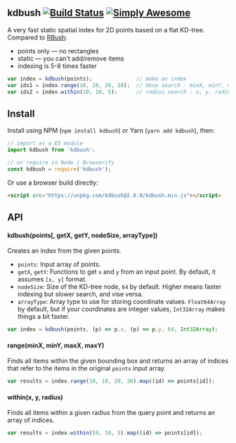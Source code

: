 ## kdbush [![Build Status](https://travis-ci.org/mourner/kdbush.svg?branch=master)](https://travis-ci.org/mourner/kdbush) [![Simply Awesome](https://img.shields.io/badge/simply-awesome-brightgreen.svg)](https://github.com/mourner/projects)

A very fast static spatial index for 2D points based on a flat KD-tree.
Compared to [RBush](https://github.com/mourner/rbush):

- points only — no rectangles
- static — you can't add/remove items
- indexing is 5-8 times faster

```js
var index = kdbush(points);              // make an index
var ids1 = index.range(10, 10, 20, 20);  // bbox search - minX, minY, maxX, maxY
var ids2 = index.within(10, 10, 5);      // radius search - x, y, radius
```

## Install

Install using NPM (`npm install kdbush`) or Yarn (`yarn add kdbush`), then:

```js
// import as a ES module
import kdbush from 'kdbush';

// or require in Node / Browserify
const kdbush = require('kdbush');
```

Or use a browser build directly:

```html
<script src="https://unpkg.com/kdbush@2.0.0/kdbush.min.js"></script>
```

## API

#### kdbush(points[, getX, getY, nodeSize, arrayType])

Creates an index from the given points.

- `points`: Input array of points.
- `getX`, `getY`: Functions to get `x` and `y` from an input point. By default, it assumes `[x, y]` format.
- `nodeSize`: Size of the KD-tree node, `64` by default. Higher means faster indexing but slower search, and vise versa.
- `arrayType`: Array type to use for storing coordinate values. `Float64Array` by default, but if your coordinates are integer values, `Int32Array` makes things a bit faster.

```js
var index = kdbush(points, (p) => p.x, (p) => p.y, 64, Int32Array);
```

#### range(minX, minY, maxX, maxY)

Finds all items within the given bounding box and returns an array of indices that refer to the items in the original `points` input array.

```js
var results = index.range(10, 10, 20, 20).map((id) => points[id]);
```

#### within(x, y, radius)

Finds all items within a given radius from the query point and returns an array of indices.

```js
var results = index.within(10, 10, 5).map((id) => points[id]);
```
